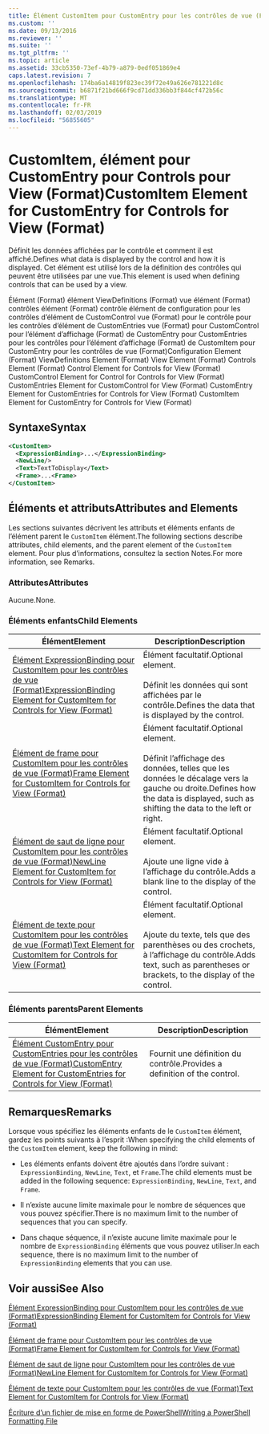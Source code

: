 ```yaml
---
title: Élément CustomItem pour CustomEntry pour les contrôles de vue (Format) | Microsoft Docs
ms.custom: ''
ms.date: 09/13/2016
ms.reviewer: ''
ms.suite: ''
ms.tgt_pltfrm: ''
ms.topic: article
ms.assetid: 33cb5350-73ef-4b79-a879-0edf051869e4
caps.latest.revision: 7
ms.openlocfilehash: 174ba6a14819f823ec39f72e49a626e781221d8c
ms.sourcegitcommit: b6871f21bd666f9cd71dd336bb3f844cf472b56c
ms.translationtype: MT
ms.contentlocale: fr-FR
ms.lasthandoff: 02/03/2019
ms.locfileid: "56855605"
---
```

# <a name="customitem-element-for-customentry-for-controls-for-view-format"></a><span data-ttu-id="378c9-102">CustomItem, élément pour CustomEntry pour Controls pour View (Format)</span><span class="sxs-lookup"><span data-stu-id="378c9-102">CustomItem Element for CustomEntry for Controls for View (Format)</span></span>

<span data-ttu-id="378c9-103">Définit les données affichées par le contrôle et comment il est affiché.</span><span class="sxs-lookup"><span data-stu-id="378c9-103">Defines what data is displayed by the control and how it is displayed.</span></span> <span data-ttu-id="378c9-104">Cet élément est utilisé lors de la définition des contrôles qui peuvent être utilisées par une vue.</span><span class="sxs-lookup"><span data-stu-id="378c9-104">This element is used when defining controls that can be used by a view.</span></span>

<span data-ttu-id="378c9-105">Élément (Format) élément ViewDefinitions (Format) vue élément (Format) contrôles élément (Format) contrôle élément de configuration pour les contrôles d’élément de CustomControl vue (Format) pour le contrôle pour les contrôles d’élément de CustomEntries vue (Format) pour CustomControl pour l’élément d’affichage (Format) de CustomEntry pour CustomEntries pour les contrôles pour l’élément d’affichage (Format) de CustomItem pour CustomEntry pour les contrôles de vue (Format)</span><span class="sxs-lookup"><span data-stu-id="378c9-105">Configuration Element (Format) ViewDefinitions Element (Format) View Element (Format) Controls Element (Format) Control Element for Controls for View (Format) CustomControl Element for Control for Controls for View (Format) CustomEntries Element for CustomControl for View (Format) CustomEntry Element for CustomEntries for Controls for View (Format) CustomItem Element for CustomEntry for Controls for View (Format)</span></span>

## <a name="syntax"></a><span data-ttu-id="378c9-106">Syntaxe</span><span class="sxs-lookup"><span data-stu-id="378c9-106">Syntax</span></span>

```xml
<CustomItem>
  <ExpressionBinding>...</ExpressionBinding>
  <NewLine/>
  <Text>TextToDisplay</Text>
  <Frame>...<Frame>
</CustomItem>
```

## <a name="attributes-and-elements"></a><span data-ttu-id="378c9-107">Éléments et attributs</span><span class="sxs-lookup"><span data-stu-id="378c9-107">Attributes and Elements</span></span>

<span data-ttu-id="378c9-108">Les sections suivantes décrivent les attributs et éléments enfants de l’élément parent le `CustomItem` élément.</span><span class="sxs-lookup"><span data-stu-id="378c9-108">The following sections describe attributes, child elements, and the parent element of the `CustomItem` element.</span></span> <span data-ttu-id="378c9-109">Pour plus d’informations, consultez la section Notes.</span><span class="sxs-lookup"><span data-stu-id="378c9-109">For more information, see Remarks.</span></span>

### <a name="attributes"></a><span data-ttu-id="378c9-110">Attributes</span><span class="sxs-lookup"><span data-stu-id="378c9-110">Attributes</span></span>

<span data-ttu-id="378c9-111">Aucune.</span><span class="sxs-lookup"><span data-stu-id="378c9-111">None.</span></span>

### <a name="child-elements"></a><span data-ttu-id="378c9-112">Éléments enfants</span><span class="sxs-lookup"><span data-stu-id="378c9-112">Child Elements</span></span>

|<span data-ttu-id="378c9-113">Élément</span><span class="sxs-lookup"><span data-stu-id="378c9-113">Element</span></span>|<span data-ttu-id="378c9-114">Description</span><span class="sxs-lookup"><span data-stu-id="378c9-114">Description</span></span>|
|-------------|-----------------|
|[<span data-ttu-id="378c9-115">Élément ExpressionBinding pour CustomItem pour les contrôles de vue (Format)</span><span class="sxs-lookup"><span data-stu-id="378c9-115">ExpressionBinding Element for CustomItem for Controls for View (Format)</span></span>](./expressionbinding-element-for-customitem-for-controls-for-view-format.md)|<span data-ttu-id="378c9-116">Élément facultatif.</span><span class="sxs-lookup"><span data-stu-id="378c9-116">Optional element.</span></span><br /><br /> <span data-ttu-id="378c9-117">Définit les données qui sont affichées par le contrôle.</span><span class="sxs-lookup"><span data-stu-id="378c9-117">Defines the data that is displayed by the control.</span></span>|
|[<span data-ttu-id="378c9-118">Élément de frame pour CustomItem pour les contrôles de vue (Format)</span><span class="sxs-lookup"><span data-stu-id="378c9-118">Frame Element for CustomItem for Controls for View (Format)</span></span>](./frame-element-for-customitem-for-controls-for-view-format.md)|<span data-ttu-id="378c9-119">Élément facultatif.</span><span class="sxs-lookup"><span data-stu-id="378c9-119">Optional element.</span></span><br /><br /> <span data-ttu-id="378c9-120">Définit l’affichage des données, telles que les données le décalage vers la gauche ou droite.</span><span class="sxs-lookup"><span data-stu-id="378c9-120">Defines how the data is displayed, such as shifting the data to the left or right.</span></span>|
|[<span data-ttu-id="378c9-121">Élément de saut de ligne pour CustomItem pour les contrôles de vue (Format)</span><span class="sxs-lookup"><span data-stu-id="378c9-121">NewLine Element for CustomItem for Controls for View (Format)</span></span>](./newline-element-for-customitem-for-controls-for-view-format.md)|<span data-ttu-id="378c9-122">Élément facultatif.</span><span class="sxs-lookup"><span data-stu-id="378c9-122">Optional element.</span></span><br /><br /> <span data-ttu-id="378c9-123">Ajoute une ligne vide à l’affichage du contrôle.</span><span class="sxs-lookup"><span data-stu-id="378c9-123">Adds a blank line to the display of the control.</span></span>|
|[<span data-ttu-id="378c9-124">Élément de texte pour CustomItem pour les contrôles de vue (Format)</span><span class="sxs-lookup"><span data-stu-id="378c9-124">Text Element for CustomItem for Controls for View (Format)</span></span>](./text-element-for-customitem-for-controls-for-view-format.md)|<span data-ttu-id="378c9-125">Élément facultatif.</span><span class="sxs-lookup"><span data-stu-id="378c9-125">Optional element.</span></span><br /><br /> <span data-ttu-id="378c9-126">Ajoute du texte, tels que des parenthèses ou des crochets, à l’affichage du contrôle.</span><span class="sxs-lookup"><span data-stu-id="378c9-126">Adds text, such as parentheses or brackets, to the display of the control.</span></span>|

### <a name="parent-elements"></a><span data-ttu-id="378c9-127">Éléments parents</span><span class="sxs-lookup"><span data-stu-id="378c9-127">Parent Elements</span></span>

|<span data-ttu-id="378c9-128">Élément</span><span class="sxs-lookup"><span data-stu-id="378c9-128">Element</span></span>|<span data-ttu-id="378c9-129">Description</span><span class="sxs-lookup"><span data-stu-id="378c9-129">Description</span></span>|
|-------------|-----------------|
|[<span data-ttu-id="378c9-130">Élément CustomEntry pour CustomEntries pour les contrôles de vue (Format)</span><span class="sxs-lookup"><span data-stu-id="378c9-130">CustomEntry Element for CustomEntries for Controls for View (Format)</span></span>](./customentry-element-for-customentries-for-controls-for-view-format.md)|<span data-ttu-id="378c9-131">Fournit une définition du contrôle.</span><span class="sxs-lookup"><span data-stu-id="378c9-131">Provides a definition of the control.</span></span>|

## <a name="remarks"></a><span data-ttu-id="378c9-132">Remarques</span><span class="sxs-lookup"><span data-stu-id="378c9-132">Remarks</span></span>

<span data-ttu-id="378c9-133">Lorsque vous spécifiez les éléments enfants de le `CustomItem` élément, gardez les points suivants à l’esprit :</span><span class="sxs-lookup"><span data-stu-id="378c9-133">When specifying the child elements of the `CustomItem` element, keep the following in mind:</span></span>

- <span data-ttu-id="378c9-134">Les éléments enfants doivent être ajoutés dans l’ordre suivant : `ExpressionBinding`, `NewLine`, `Text`, et `Frame`.</span><span class="sxs-lookup"><span data-stu-id="378c9-134">The child elements must be added in the following sequence: `ExpressionBinding`, `NewLine`, `Text`, and `Frame`.</span></span>

- <span data-ttu-id="378c9-135">Il n’existe aucune limite maximale pour le nombre de séquences que vous pouvez spécifier.</span><span class="sxs-lookup"><span data-stu-id="378c9-135">There is no maximum limit to the number of sequences that you can specify.</span></span>

- <span data-ttu-id="378c9-136">Dans chaque séquence, il n’existe aucune limite maximale pour le nombre de `ExpressionBinding` éléments que vous pouvez utiliser.</span><span class="sxs-lookup"><span data-stu-id="378c9-136">In each sequence, there is no maximum limit to the number of `ExpressionBinding` elements that you can use.</span></span>

## <a name="see-also"></a><span data-ttu-id="378c9-137">Voir aussi</span><span class="sxs-lookup"><span data-stu-id="378c9-137">See Also</span></span>

[<span data-ttu-id="378c9-138">Élément ExpressionBinding pour CustomItem pour les contrôles de vue (Format)</span><span class="sxs-lookup"><span data-stu-id="378c9-138">ExpressionBinding Element for CustomItem for Controls for View (Format)</span></span>](./expressionbinding-element-for-customitem-for-controls-for-view-format.md)

[<span data-ttu-id="378c9-139">Élément de frame pour CustomItem pour les contrôles de vue (Format)</span><span class="sxs-lookup"><span data-stu-id="378c9-139">Frame Element for CustomItem for Controls for View (Format)</span></span>](./frame-element-for-customitem-for-controls-for-view-format.md)

[<span data-ttu-id="378c9-140">Élément de saut de ligne pour CustomItem pour les contrôles de vue (Format)</span><span class="sxs-lookup"><span data-stu-id="378c9-140">NewLine Element for CustomItem for Controls for View (Format)</span></span>](./newline-element-for-customitem-for-controls-for-view-format.md)

[<span data-ttu-id="378c9-141">Élément de texte pour CustomItem pour les contrôles de vue (Format)</span><span class="sxs-lookup"><span data-stu-id="378c9-141">Text Element for CustomItem for Controls for View (Format)</span></span>](./text-element-for-customitem-for-controls-for-view-format.md)

[<span data-ttu-id="378c9-142">Écriture d’un fichier de mise en forme de PowerShell</span><span class="sxs-lookup"><span data-stu-id="378c9-142">Writing a PowerShell Formatting File</span></span>](./writing-a-powershell-formatting-file.md)
